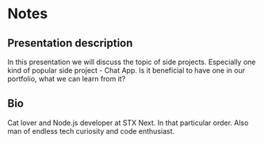 # Notes

## Presentation description

In this presentation we will discuss the topic of side projects. Especially one kind of popular side project - Chat App. Is it beneficial to have one in our portfolio, what we can learn from it?

## Bio

Cat lover and Node.js developer at STX Next. In that particular order. Also man of endless tech curiosity and code enthusiast.
